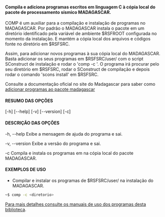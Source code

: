 #### Compila e adiciona programas escritos em linguagem C à cópia local do pacote de processamento sísmico MADAGASCAR.

COMP é um auxiliar para a compilação e instalação de programas no MADAGASCAR.
Por padrão o MADAGASCAR instala o pacote em um diretório identificado pela
variável de ambiente $RSFROOT configurada no momento da instalação. E mantém
a cópia local dos arquivos e códigos fonte no diretório em $RSFSRC.

Assim, para adicionar novos programas à sua cópia local do MADAGASCAR. Basta
adicionar os seus programas em $RSFSRC/user/<seuDiretorio> com o script SConstruct
de instalação e rodar o 'comp -c <seuDiretorio>'. O programa irá procurar pelo
seu diretório em $RSFSRC, rodar o SConstruct de compilação e depois rodar
o comando 'scons install' em $RSFSRC.

Consulte a documentação oficial no site do Madagascar para saber como 
[adicionar programas ao pacote madagascar](http://www.ahay.org/wiki/Adding_new_programs_to_Madagascar)

#### RESUMO DAS OPÇÕES

[\-h] [\-\-help] [-v] [\-\-version] [\-c]

#### DESCRIÇÃO DAS OPÇÕES

\-h, \-\-help
Exibe a mensagem de ajuda do programa e sai.

\-v, \-\-version
Exibe a versão do programa e sai.

\-c <diretorio>
Compila e instala os programas em <diretorio> na cópia
local do pacote MADAGASCAR.

#### EXEMPLOS DE USO

* Compilar e instalar os programas de $RSFSRC/user/<diretorio> na instalação
do MADAGASCAR.

```sh
~$ comp -c <diretorio>
```

[Para mais detalhes consulte os manuais de uso dos programas desta biblioteca](https://github.com/Dirack/Shellinclude/blob/master/manuais).